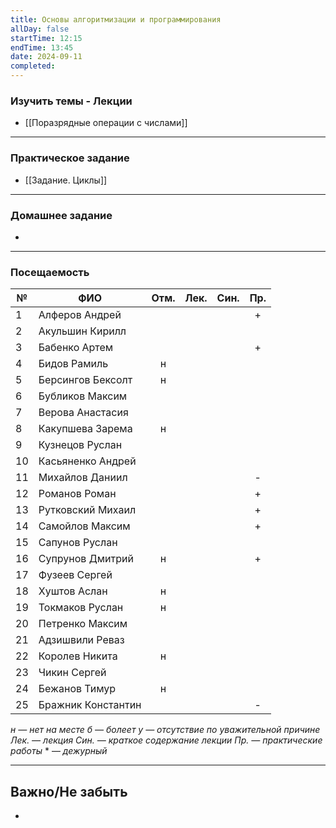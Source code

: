 ```yaml
---
title: Основы алгоритмизации и программирования
allDay: false
startTime: 12:15
endTime: 13:45
date: 2024-09-11
completed:
---
```

### Изучить темы - Лекции

- [[Поразрядные операции с числами]]

---
### Практическое задание

- [[Задание. Циклы]]

---
### Домашнее задание

- 

---
### Посещаемость

| №   | ФИО                | Отм. | Лек. | Син. | Пр. |
| --- | ------------------ | :--: | :--: | :--: | :-: |
| 1   | Алферов Андрей     |      |      |      |  +  |
| 2   | Акульшин Кирилл    |      |      |      |     |
| 3   | Бабенко Артем      |      |      |      |  +  |
| 4   | Бидов Рамиль       |  н   |      |      |     |
| 5   | Берсингов Бексолт  |  н   |      |      |     |
| 6   | Бубликов Максим    |      |      |      |     |
| 7   | Верова Анастасия   |      |      |      |     |
| 8   | Какупшева Зарема   |  н   |      |      |     |
| 9   | Кузнецов Руслан    |      |      |      |     |
| 10  | Касьяненко Андрей  |      |      |      |     |
| 11  | Михайлов Даниил    |      |      |      |  -  |
| 12  | Романов Роман      |      |      |      |  +  |
| 13  | Рутковский Михаил  |      |      |      |  +  |
| 14  | Самойлов Максим    |      |      |      |  +  |
| 15  | Сапунов Руслан     |      |      |      |     |
| 16  | Супрунов Дмитрий   |  н   |      |      |  +  |
| 17  | Фузеев Сергей      |      |      |      |     |
| 18  | Хуштов Аслан       |  н   |      |      |     |
| 19  | Токмаков Руслан    |  н   |      |      |     |
| 20  | Петренко Максим    |      |      |      |     |
| 21  | Адзишвили Реваз    |      |      |      |     |
| 22  | Королев Никита     |  н   |      |      |     |
| 23  | Чикин Сергей       |      |      |      |     |
| 24  | Бежанов Тимур      |  н   |      |      |     |
| 25  | Бражник Константин |      |      |      |  -  |

*н — нет на месте
б — болеет
у — отсутствие по уважительной причине
Лек. — лекция
Син. — краткое содержание лекции
Пр. — практические работы*
\* — *дежурный*

---
## Важно/Не забыть

- 